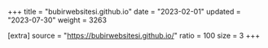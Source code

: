 +++
title = "bubirwebsitesi.github.io"
date = "2023-02-01"
updated = "2023-07-30"
weight = 3263

[extra]
source = "https://bubirwebsitesi.github.io/"
ratio = 100
size = 3
+++
